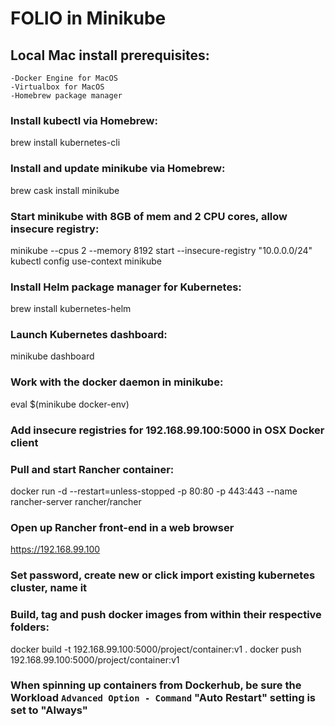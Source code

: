 # FOLIO in Minikube


## Local Mac install prerequisites:
	-Docker Engine for MacOS
	-Virtualbox for MacOS
	-Homebrew package manager

### Install kubectl via Homebrew:

brew install kubernetes-cli

### Install and update minikube via Homebrew:

brew cask install minikube

### Start minikube with 8GB of mem and 2 CPU cores, allow insecure registry:

minikube --cpus 2 --memory 8192 start --insecure-registry "10.0.0.0/24"
kubectl config use-context minikube

### Install Helm package manager for Kubernetes:

brew install kubernetes-helm

### Launch Kubernetes dashboard:

minikube dashboard

### Work with the docker daemon in minikube:

eval $(minikube docker-env)

### Add insecure registries for 192.168.99.100:5000 in OSX Docker client

### Pull and start Rancher container:

docker run -d --restart=unless-stopped -p 80:80 -p 443:443 --name rancher-server rancher/rancher

### Open up Rancher front-end in a web browser

https://192.168.99.100

### Set password, create new or click import existing kubernetes cluster, name it

### Build, tag and push docker images from within their respective folders:

docker build -t 192.168.99.100:5000/project/container:v1 .
docker push 192.168.99.100:5000/project/container:v1

### When spinning up containers from Dockerhub, be sure the Workload `Advanced Option - Command` "Auto Restart" setting is set to "Always"

